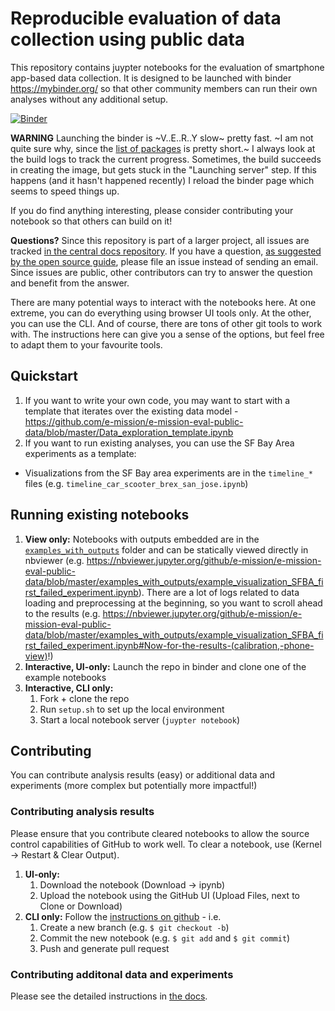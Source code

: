 # Reproducible evaluation of data collection using public data #

This repository contains juypter notebooks for the evaluation of smartphone
app-based data collection. It is designed to be launched with binder
https://mybinder.org/ so that other community members can run their own
analyses without any additional setup.

[![Binder](https://mybinder.org/badge_logo.svg)](https://mybinder.org/v2/gh/e-mission/e-mission-eval-public-data.git/master)

**WARNING** Launching the binder is ~V..E..R..Y slow~ pretty fast. ~I am not quite sure why, since the [list of packages](environment.yml) is pretty short.~ I always look at the build logs to track the current progress. Sometimes, the build succeeds in creating the image, but gets stuck in the "Launching server" step. If this happens (and it hasn't happened recently) I reload the binder page which seems to speed things up.

If you do find anything interesting, please consider contributing your notebook
so that others can build on it!

**Questions?** Since this repository is part of a larger project, all issues are tracked [in the central docs repository](https://github.com/e-mission/e-mission-docs/issues). If you have a question, [as suggested by the open source guide](https://opensource.guide/how-to-contribute/#communicating-effectively), please file an issue instead of sending an email. Since issues are public, other contributors can try to answer the question and benefit from the answer.

There are many potential ways to interact with the notebooks here. At one extreme, you can do everything using browser UI tools only. At the other, you can use the CLI. And of course, there are tons of other git tools to work with. The instructions here can give you a sense of the options, but feel free to adapt them to your favourite tools.

## Quickstart ##

1. If you want to write your own code, you may want to start with a template that iterates over the existing data model - https://github.com/e-mission/e-mission-eval-public-data/blob/master/Data_exploration_template.ipynb
1. If you want to run existing analyses, you can use the SF Bay Area experiments as a template:
  - Visualizations from the SF Bay area experiments are in the `timeline_*` files (e.g. `timeline_car_scooter_brex_san_jose.ipynb`)

## Running existing notebooks ##

1. **View only:** Notebooks with outputs embedded are in the [`examples_with_outputs`](examples_with_outputs) folder and can be statically viewed directly in nbviewer (e.g. https://nbviewer.jupyter.org/github/e-mission/e-mission-eval-public-data/blob/master/examples_with_outputs/example_visualization_SFBA_first_failed_experiment.ipynb). There are a lot of logs related to data loading and preprocessing at the beginning, so you want to scroll ahead to the results (e.g. https://nbviewer.jupyter.org/github/e-mission/e-mission-eval-public-data/blob/master/examples_with_outputs/example_visualization_SFBA_first_failed_experiment.ipynb#Now-for-the-results-(calibration,-phone-view)!)
1. **Interactive, UI-only:** Launch the repo in binder and clone one of the example notebooks
1. **Interactive, CLI only:**
    1. Fork + clone the repo
    1. Run `setup.sh` to set up the local environment
    1. Start a local notebook server (`juypter notebook`)

## Contributing ##
You can contribute analysis results (easy) or additional data and experiments
(more complex but potentially more impactful!)

### Contributing analysis results ###
Please ensure that you contribute cleared notebooks to allow the source control
capabilities of GitHub to work well. To clear a notebook, use (Kernel ->
Restart & Clear Output).

1. **UI-only:**
    1. Download the notebook (Download -> ipynb)
    1. Upload the notebook using the GitHub UI (Upload Files, next to Clone or Download)
1. **CLI only:** Follow the [instructions on github](https://help.github.com/en/articles/creating-a-pull-request) - i.e.
    1. Create a new branch (e.g. `$ git checkout -b`)
    1. Commit the new notebook (e.g. `$ git add` and `$ git commit`)
    1. Push and generate pull request 

### Contributing additonal data and experiments ###
Please see the detailed instructions in [the docs](https://github.com/e-mission/e-mission-docs/tree/master/docs/em-benchmark).
